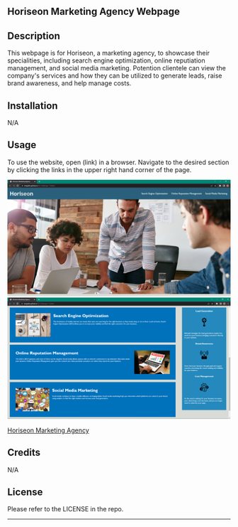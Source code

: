 ## Horiseon Marketing Agency Webpage

## Description

This webpage is for Horiseon, a marketing agency, to showcase their specialities, including search engine optimization, online reputiation management, and social media marketing. Potention clientele can view the company's services and how they can be utilized to generate leads, raise brand awareness, and help manage costs.

## Installation

N/A

## Usage

To use the website, open (link) in a browser. Navigate to the desired section by clicking the links in the upper right hand corner of the page.

![Screenshot 1](assets/images/screenshot-1.png)
![Screenshot 2](assets/images/screenshot-2.png)

[Horiseon Marketing Agency](https://lexigeller.github.io/02-Challenge-1-Geller/)

## Credits

N/A

## License

Please refer to the LICENSE in the repo.

---